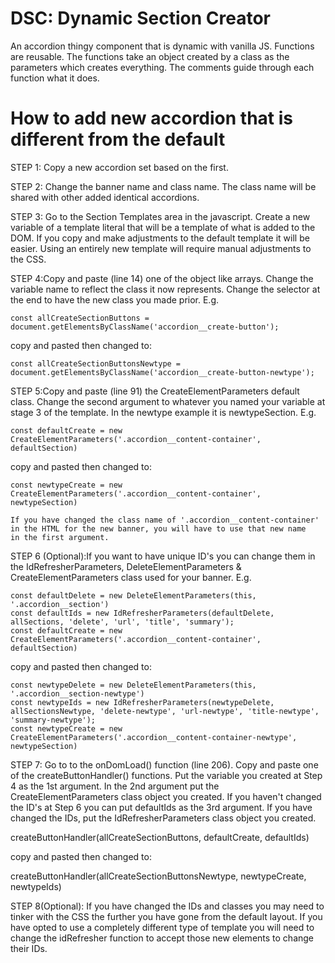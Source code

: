 # DSC: Dynamic Section Creator

An accordion thingy component that is dynamic with vanilla JS. Functions are reusable. The functions take an object created by a class as the parameters which creates everything. The comments guide through each function what it does.

 # How to add new accordion that is different from the default

  STEP 1: Copy a new accordion set based on the first.

  STEP 2: Change the banner name and class name. The class name will be shared with other added identical accordions.

  STEP 3: Go to the Section Templates area in the javascript. Create a new variable of a template literal that will be a template of what
  is added to the DOM. If you copy and make adjustments to the default template it will be easier. Using an entirely new template 
  will require manual adjustments to the CSS.

  STEP 4:Copy and paste (line 14) one of the object like arrays. Change the variable name to reflect the class it now represents. Change the
  selector at the end to have the new class you made prior. E.g.

    const allCreateSectionButtons = document.getElementsByClassName('accordion__create-button');

   copy and pasted then changed to:

    const allCreateSectionButtonsNewtype = document.getElementsByClassName('accordion__create-button-newtype');

  STEP 5:Copy and paste (line 91) the CreateElementParameters default class. Change the second argument to whatever you named your variable
  at stage 3 of the template. In the newtype example it is newtypeSection. E.g.

    const defaultCreate = new CreateElementParameters('.accordion__content-container', defaultSection)

   copy and pasted then changed to:

    const newtypeCreate = new CreateElementParameters('.accordion__content-container', newtypeSection)

    If you have changed the class name of '.accordion__content-container' in the HTML for the new banner, you will have to use that new name
    in the first argument.

  STEP 6 (Optional):If you want to have unique ID's you can change them in the IdRefresherParameters, DeleteElementParameters & CreateElementParameters
  class used for your banner. E.g.

    const defaultDelete = new DeleteElementParameters(this, '.accordion__section')
    const defaultIds = new IdRefresherParameters(defaultDelete, allSections, 'delete', 'url', 'title', 'summary');
    const defaultCreate = new CreateElementParameters('.accordion__content-container', defaultSection)

   copy and pasted then changed to:

    const newtypeDelete = new DeleteElementParameters(this, '.accordion__section-newtype')
    const newtypeIds = new IdRefresherParameters(newtypeDelete, allSectionsNewtype, 'delete-newtype', 'url-newtype', 'title-newtype', 'summary-newtype');
    const newtypeCreate = new CreateElementParameters('.accordion__content-container-newtype', newtypeSection)

  STEP 7: Go to to the onDomLoad() function (line 206). Copy and paste one of the createButtonHandler() functions. Put the variable you 
  created at Step 4 as the 1st argument. In the 2nd argument put the CreateElementParameters class object you created. If you haven't changed
  the ID's at Step 6 you can put defaultIds as the 3rd argument. If you have changed the IDs, put the IdRefresherParameters class object you created.

   createButtonHandler(allCreateSectionButtons, defaultCreate, defaultIds)

  copy and pasted then changed to:

   createButtonHandler(allCreateSectionButtonsNewtype, newtypeCreate, newtypeIds)

  STEP 8(Optional): If you have changed the IDs and classes you may need to tinker with the CSS the further you have gone from the default layout.
  If you have opted to use a completely different type of template you will need to change the idRefresher function to accept those new elements
  to change their IDs.
 
